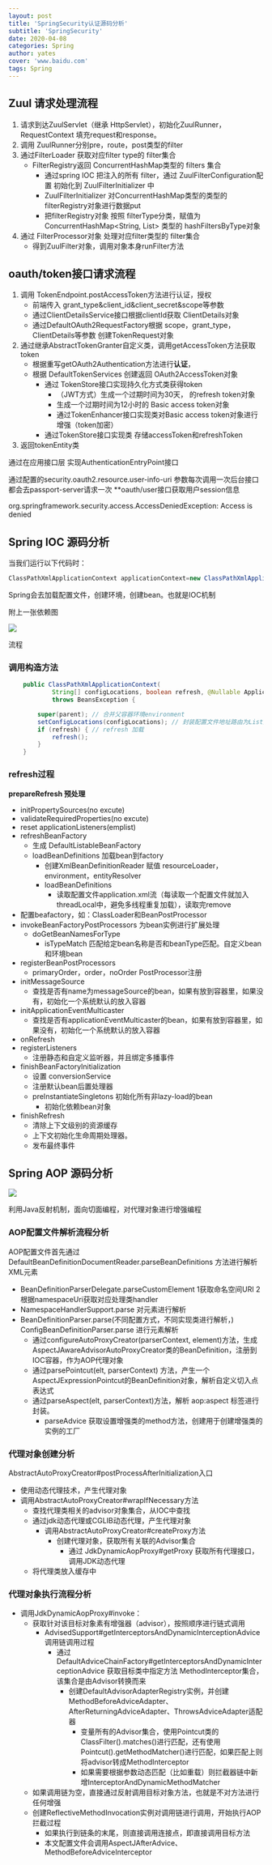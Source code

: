 ```yaml
---
layout: post
title: 'SpringSecurity认证源码分析'
subtitle: 'SpringSecurity'
date: 2020-04-08
categories: Spring
author: yates
cover: 'www.baidu.com'
tags: Spring
---
```


## Zuul 请求处理流程

1. 请求到达ZuulServlet（继承 HttpServlet），初始化ZuulRunner，RequestContext 填充request和response。   
2. 调用 ZuulRunner分别pre，route，post类型的filter
3. 通过FilterLoader 获取对应filter type的  filter集合
	- FilterRegistry返回 ConcurrentHashMap类型的 filters 集合
		- 通过spring IOC 把注入的所有 filter，通过 ZuulFilterConfiguration配置 初始化到 ZuulFilterInitializer 中
		- ZuulFilterInitializer 对ConcurrentHashMap类型的类型的 filterRegistry对象进行数据put
		- 把filterRegistry对象 按照 filterType分类，赋值为 ConcurrentHashMap<String, List<ZuulFilter>> 类型的 hashFiltersByType对象
4. 通过 FilterProcessor对象 处理对应filter类型的 filter集合
	- 得到ZuulFilter对象，调用对象本身runFilter方法
	
	
## oauth/token接口请求流程

1. 调用 TokenEndpoint.postAccessToken方法进行认证，授权
	- 前端传入 grant_type&client_id&client_secret&scope等参数
	- 通过ClientDetailsService接口根据clientId获取 ClientDetails对象
	- 通过DefaultOAuth2RequestFactory根据 scope，grant_type，ClientDetails等参数 创建TokenRequest对象
2. 通过继承AbstractTokenGranter自定义类，调用getAccessToken方法获取token
	- 根据重写getOAuth2Authentication方法进行**认证**，
	- 根据 DefaultTokenServices 创建返回 OAuth2AccessToken对象
		- 通过 TokenStore接口实现持久化方式类获得token
			- （JWT方式）生成一个过期时间为30天， 的refresh token对象
			- 生成一个过期时间为12小时的 Basic access token对象
			- 通过TokenEnhancer接口实现类对Basic access token对象进行增强（token加密）
		- 通过TokenStore接口实现类 存储accessToken和refreshToken
3. 返回tokenEntity类

通过在应用接口层 实现AuthenticationEntryPoint接口

通过配置的security.oauth2.resource.user-info-uri 参数每次调用一次后台接口都会去passport-server请求一次 **oauth/user接口获取用户session信息

 org.springframework.security.access.AccessDeniedException: Access is denied
 
 
## Spring IOC 源码分析

当我们运行以下代码时：

```Java
ClassPathXmlApplicationContext applicationContext=new ClassPathXmlApplicationContext("applicationContext.xml");
```
Spring会去加载配置文件，创建环境，创建bean。也就是IOC机制

附上一张依赖图

![](https://yatesblog.oss-cn-shenzhen.aliyuncs.com/img/2018-08-26-springsource/2.png)

流程

### **调用构造方法**

```Java
	public ClassPathXmlApplicationContext(
			String[] configLocations, boolean refresh, @Nullable ApplicationContext parent)
			throws BeansException {

		super(parent); // 合并父容器环境environment
		setConfigLocations(configLocations); // 封装配置文件地址路由为List集合
		if (refresh) { // refresh 加载
			refresh();
		}
	}
```

### **refresh过程**

**prepareRefresh 预处理**

- initPropertySources(no excute)	
- validateRequiredProperties(no excute)
- reset applicationListeners(emplist)
- refreshBeanFactory
	- 生成 DefaultListableBeanFactory
	- loadBeanDefinitions 加载bean到factory
		- 创建XmlBeanDefinitionReader 赋值 resourceLoader， environment，entityResolver
		- loadBeanDefinitions
			- 读取配置文件application.xml流（每读取一个配置文件就加入threadLocal中，避免多线程重复加载），读取完remove
- 配置beafactory，如：ClassLoader和BeanPostProcessor
- invokeBeanFactoryPostProcessors 为bean实例进行扩展处理
	- doGetBeanNamesForType
		- isTypeMatch 匹配给定bean名称是否和beanType匹配。自定义bean和环境bean
- registerBeanPostProcessors
	- primaryOrder，order，noOrder PostProcessor注册
- initMessageSource
	- 查找是否有name为messageSource的bean，如果有放到容器里，如果没有，初始化一个系统默认的放入容器
- initApplicationEventMulticaster
	- 查找是否有applicationEventMulticaster的bean，如果有放到容器里，如果没有，初始化一个系统默认的放入容器
- onRefresh
- registerListeners
	- 注册静态和自定义监听器，并且绑定多播事件
- finishBeanFactoryInitialization
	- 设置 conversionService
	- 注册默认bean后置处理器
	- preInstantiateSingletons 初始化所有非lazy-load的bean
		- 初始化依赖bean对象	
- finishRefresh
	- 清除上下文级别的资源缓存
	- 上下文初始化生命周期处理器。
	- 发布最终事件
	
	
## Spring AOP 源码分析

![](https://yatesblog.oss-cn-shenzhen.aliyuncs.com/img/2018-08-26-springsource/3.jpg)


利用Java反射机制，面向切面编程，对代理对象进行增强编程

### AOP配置文件解析流程分析

AOP配置文件首先通过 DefaultBeanDefinitionDocumentReader.parseBeanDefinitions 方法进行解析XML元素

- BeanDefinitionParserDelegate.parseCustomElement 1获取命名空间URI  2根据namespaceUri获取对应处理类handler
- NamespaceHandlerSupport.parse  对元素进行解析
- BeanDefinitionParser.parse(不同配置方式，不同实现类进行解析，) ConfigBeanDefinitionParser.parse 进行元素解析
	- 通过configureAutoProxyCreator(parserContext, element)方法，生成AspectJAwareAdvisorAutoProxyCreator类的BeanDefinition，注册到IOC容器，作为AOP代理对象
	- 通过parsePointcut(elt, parserContext) 方法，产生一个AspectJExpressionPointcut的BeanDefinition对象，解析自定义切入点表达式
	- 通过parseAspect(elt, parserContext)方法，解析 aop:aspect 标签进行封装。
		- parseAdvice 获取设置增强类的method方法，创建用于创建增强类的实例的工厂
### 代理对象创建分析

AbstractAutoProxyCreator#postProcessAfterInitialization入口

- 使用动态代理技术，产生代理对象
- 调用AbstractAutoProxyCreator#wrapIfNecessary方法
	- 查找代理类相关的advisor对象集合，从IOC中查找
	- 通过jdk动态代理或CGLIB动态代理，产生代理对象
		- 调用AbstractAutoProxyCreator#createProxy方法
			- 创建代理对象，获取所有关联的Advisor集合
				- 通过 JdkDynamicAopProxy#getProxy 获取所有代理接口，调用JDK动态代理
	- 将代理类放入缓存中

### 代理对象执行流程分析

- 调用JdkDynamicAopProxy#invoke：
	- 获取针对该目标对象素有增强器（advisor），按照顺序进行链式调用
		- AdvisedSupport#getInterceptorsAndDynamicInterceptionAdvice调用链调用过程
			- 通过DefaultAdviceChainFactory#getInterceptorsAndDynamicInterceptionAdvice 获取目标类中指定方法 MethodInterceptor集合，该集合是由Advisor转换而来
				- 创建DefaultAdvisorAdapterRegistry实例，并创建MethodBeforeAdviceAdapter、AfterReturningAdviceAdapter、ThrowsAdviceAdapter适配器
					- 变量所有的Advisor集合，使用Pointcut类的ClassFilter().matches()进行匹配，还有使用Pointcut().getMethodMatcher()进行匹配，如果匹配上则将advisor转成MethodInterceptor
					- 如果需要根据参数动态匹配（比如重载）则拦截器链中新增InterceptorAndDynamicMethodMatcher
	- 如果调用链为空，直接通过反射调用目标对象方法，也就是不对方法进行任何增强
	- 创建ReflectiveMethodInvocation实例对调用链进行调用，开始执行AOP拦截过程
		- 如果执行到链条的末尾，则直接调用连接点，即直接调用目标方法
		- 本文配置文件会调用AspectJAfterAdvice、MethodBeforeAdviceInterceptor